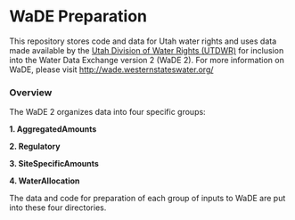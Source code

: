# WaDE Preparation

This repository stores code and data for Utah water rights and uses data made available by the 
[Utah Division of Water Rights (UTDWR)](https://www.waterrights.utah.gov/contact.asp) for inclusion into the 
Water Data Exchange version 2 (WaDE 2). For more information on WaDE, please visit http://wade.westernstateswater.org/

### Overview 
The WaDE 2 organizes data into four specific groups: 

**1. AggregatedAmounts**

**2. Regulatory**

**3. SiteSpecificAmounts**

**4. WaterAllocation**

The data and code for preparation of each group of inputs to WaDE are put into these four directories. 
